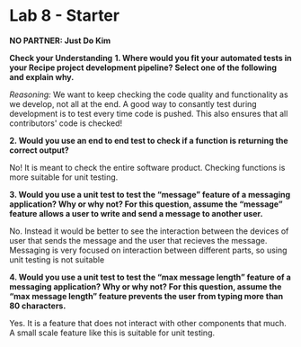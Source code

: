 # Lab 8 - Starter
**NO PARTNER: Just Do Kim**

**Check your Understanding**
**1. Where would you fit your automated tests in your Recipe project development pipeline? Select one of the following and explain why.**

*Reasoning:* We want to keep checking the code quality and functionality as we develop, 
not all at the end. A good way to consantly test during development is to test every time code is pushed.
This also ensures that all contributors' code is checked! 

**2.  Would you use an end to end test to check if a function is returning the correct output?**

No! It is meant to check the entire software product. Checking functions is more suitable for unit testing.

**3. Would you use a unit test to test the “message” feature of a messaging application? Why or why not? For this question, assume the “message” feature allows a user to write and send a message to another user.**
   
No. Instead it would be better to see the interaction between the devices of user that sends the message and the user that recieves the message.
Messaging is very focused on interaction between different parts, so using unit testing is not suitable

**4. Would you use a unit test to test the “max message length” feature of a messaging application? Why or why not? For this question, assume the “max message length” feature prevents the user from typing more than 80 characters.**

Yes. It is a feature that does not interact with other components that much. A small scale feature like this is suitable for unit testing.
